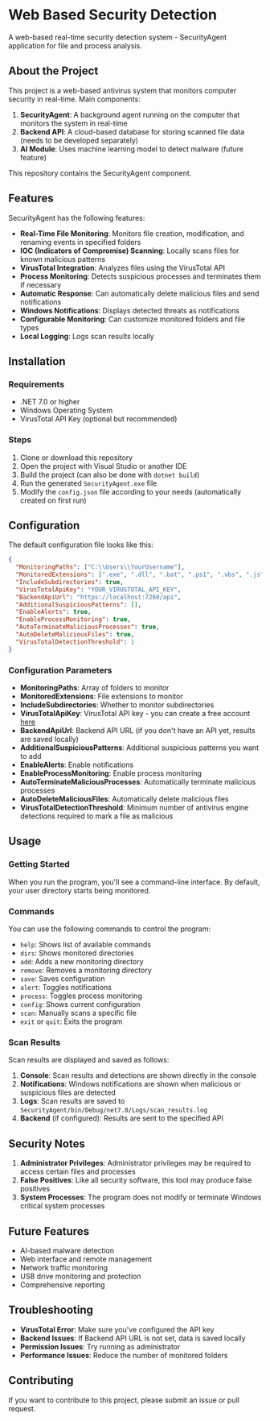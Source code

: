 # Web Based Security Detection

A web-based real-time security detection system - SecurityAgent application for file and process analysis.

## About the Project

This project is a web-based antivirus system that monitors computer security in real-time. Main components:

1. **SecurityAgent**: A background agent running on the computer that monitors the system in real-time
2. **Backend API**: A cloud-based database for storing scanned file data (needs to be developed separately)
3. **AI Module**: Uses machine learning model to detect malware (future feature)

This repository contains the SecurityAgent component.

## Features

SecurityAgent has the following features:

- **Real-Time File Monitoring**: Monitors file creation, modification, and renaming events in specified folders
- **IOC (Indicators of Compromise) Scanning**: Locally scans files for known malicious patterns
- **VirusTotal Integration**: Analyzes files using the VirusTotal API
- **Process Monitoring**: Detects suspicious processes and terminates them if necessary
- **Automatic Response**: Can automatically delete malicious files and send notifications
- **Windows Notifications**: Displays detected threats as notifications
- **Configurable Monitoring**: Can customize monitored folders and file types
- **Local Logging**: Logs scan results locally

## Installation

### Requirements

- .NET 7.0 or higher
- Windows Operating System
- VirusTotal API Key (optional but recommended)

### Steps

1. Clone or download this repository
2. Open the project with Visual Studio or another IDE
3. Build the project (can also be done with `dotnet build`)
4. Run the generated `SecurityAgent.exe` file
5. Modify the `config.json` file according to your needs (automatically created on first run)

## Configuration

The default configuration file looks like this:

```json
{
  "MonitoringPaths": ["C:\\Users\\YourUsername"],
  "MonitoredExtensions": [".exe", ".dll", ".bat", ".ps1", ".vbs", ".js", ".jse", ".wsf", ".wsh", ".msi"],
  "IncludeSubdirectories": true,
  "VirusTotalApiKey": "YOUR_VIRUSTOTAL_API_KEY",
  "BackendApiUrl": "https://localhost:7260/api",
  "AdditionalSuspiciousPatterns": [],
  "EnableAlerts": true,
  "EnableProcessMonitoring": true,
  "AutoTerminateMaliciousProcesses": true,
  "AutoDeleteMaliciousFiles": true,
  "VirusTotalDetectionThreshold": 1
}
```

### Configuration Parameters

- **MonitoringPaths**: Array of folders to monitor
- **MonitoredExtensions**: File extensions to monitor
- **IncludeSubdirectories**: Whether to monitor subdirectories
- **VirusTotalApiKey**: VirusTotal API key - you can create a free account [here](https://www.virustotal.com/gui/join-us)
- **BackendApiUrl**: Backend API URL (if you don't have an API yet, results are saved locally)
- **AdditionalSuspiciousPatterns**: Additional suspicious patterns you want to add
- **EnableAlerts**: Enable notifications
- **EnableProcessMonitoring**: Enable process monitoring
- **AutoTerminateMaliciousProcesses**: Automatically terminate malicious processes
- **AutoDeleteMaliciousFiles**: Automatically delete malicious files
- **VirusTotalDetectionThreshold**: Minimum number of antivirus engine detections required to mark a file as malicious

## Usage

### Getting Started

When you run the program, you'll see a command-line interface. By default, your user directory starts being monitored.

### Commands

You can use the following commands to control the program:

- `help`: Shows list of available commands
- `dirs`: Shows monitored directories
- `add`: Adds a new monitoring directory
- `remove`: Removes a monitoring directory
- `save`: Saves configuration
- `alert`: Toggles notifications
- `process`: Toggles process monitoring
- `config`: Shows current configuration
- `scan`: Manually scans a specific file
- `exit` or `quit`: Exits the program

### Scan Results

Scan results are displayed and saved as follows:

1. **Console**: Scan results and detections are shown directly in the console
2. **Notifications**: Windows notifications are shown when malicious or suspicious files are detected
3. **Logs**: Scan results are saved to `SecurityAgent/bin/Debug/net7.0/Logs/scan_results.log`
4. **Backend** (if configured): Results are sent to the specified API

## Security Notes

1. **Administrator Privileges**: Administrator privileges may be required to access certain files and processes
2. **False Positives**: Like all security software, this tool may produce false positives
3. **System Processes**: The program does not modify or terminate Windows critical system processes

## Future Features

- AI-based malware detection
- Web interface and remote management
- Network traffic monitoring
- USB drive monitoring and protection
- Comprehensive reporting

## Troubleshooting

- **VirusTotal Error**: Make sure you've configured the API key
- **Backend Issues**: If Backend API URL is not set, data is saved locally
- **Permission Issues**: Try running as administrator
- **Performance Issues**: Reduce the number of monitored folders

## Contributing

If you want to contribute to this project, please submit an issue or pull request.
